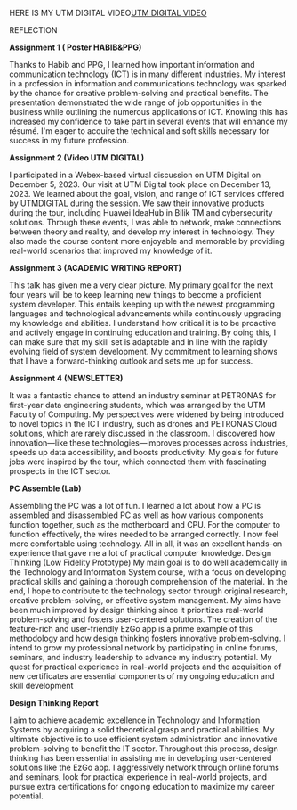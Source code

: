 HERE IS MY UTM DIGITAL VIDEO[UTM DIGITAL VIDEO](https://www.youtube.com/watch?v=txiz29MHVzg)

REFLECTION


**Assignment 1 ( Poster HABIB&PPG)**


Thanks to Habib and PPG, I learned how important information and communication technology (ICT) is in many different industries. My interest in a profession in information and communications technology was sparked by the chance for creative problem-solving and practical benefits.
The presentation demonstrated the wide range of job opportunities in the business while outlining the numerous applications of ICT. Knowing this has increased my confidence to take part in several events that will enhance my résumé. I'm eager to acquire the technical and soft skills necessary for success in my future profession.

**Assignment 2 (Video UTM DIGITAL)**


I participated in a Webex-based virtual discussion on UTM Digital on December 5, 2023. Our visit at UTM Digital took place on December 13, 2023. We learned about the goal, vision, and range of ICT services offered by UTMDIGITAL during the session. We saw their innovative products during the tour, including Huawei IdeaHub in Bilik TM and cybersecurity solutions. Through these events, I was able to network, make connections between theory and reality, and develop my interest in technology. They also made the course content more enjoyable and memorable by providing real-world scenarios that improved my knowledge of it.


**Assignment 3 (ACADEMIC WRITING REPORT)**


This talk has given me a very clear picture. My primary goal for the next four years will be to keep learning new things to become a proficient system developer. This entails keeping up with the newest programming languages and technological advancements while continuously upgrading my knowledge and abilities. I understand how critical it is to be proactive and actively engage in continuing education and training. By doing this, I can make sure that my skill set is adaptable and in line with the rapidly evolving field of system development. My commitment to learning shows that I have a forward-thinking outlook and sets me up for success.

**Assignment 4 (NEWSLETTER)**


It was a fantastic chance to attend an industry seminar at PETRONAS for first-year data engineering students, which was arranged by the UTM Faculty of Computing. My perspectives were widened by being introduced to novel topics in the ICT industry, such as drones and PETRONAS Cloud solutions, which are rarely discussed in the classroom. I discovered how innovation—like these technologies—improves processes across industries, speeds up data accessibility, and boosts productivity. My goals for future jobs were inspired by the tour, which connected them with fascinating prospects in the ICT sector.

**PC Assemble (Lab)** 


Assembling the PC was a lot of fun. I learned a lot about how a PC is assembled and disassembled PC as well as how various components function together, such as the motherboard and CPU. For the computer to function effectively, the wires needed to be arranged correctly. I now feel more comfortable using technology. All in all, it was an excellent hands-on experience that gave me a lot of practical computer knowledge.
Design Thinking (Low Fidelity Prototype)
My main goal is to do well academically in the Technology and Information System course, with a focus on developing practical skills and gaining a thorough comprehension of the material. In the end, I hope to contribute to the technology sector through original research, creative problem-solving, or effective system management. My aims have been much improved by design thinking since it prioritizes real-world problem-solving and fosters user-centered solutions. The creation of the feature-rich and user-friendly EzGo app is a prime example of this methodology and how design thinking fosters innovative problem-solving. I intend to grow my professional network by participating in online forums, seminars, and industry leadership to advance my industry potential. My quest for practical experience in real-world projects and the acquisition of new certificates are essential components of my ongoing education and skill development

**Design Thinking Report**

I aim to achieve academic excellence in Technology and Information Systems by acquiring a solid theoretical grasp and practical abilities. My ultimate objective is to use efficient system administration and innovative problem-solving to benefit the IT sector. Throughout this process, design thinking has been essential in assisting me in developing user-centered solutions like the EzGo app. I aggressively network through online forums and seminars, look for practical experience in real-world projects, and pursue extra certifications for ongoing education to maximize my career potential.

